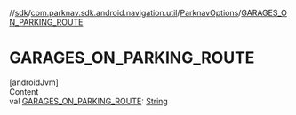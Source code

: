 //[sdk](../../../index.md)/[com.parknav.sdk.android.navigation.util](../index.md)/[ParknavOptions](index.md)/[GARAGES_ON_PARKING_ROUTE](-g-a-r-a-g-e-s_-o-n_-p-a-r-k-i-n-g_-r-o-u-t-e.md)



# GARAGES_ON_PARKING_ROUTE  
[androidJvm]  
Content  
val [GARAGES_ON_PARKING_ROUTE](-g-a-r-a-g-e-s_-o-n_-p-a-r-k-i-n-g_-r-o-u-t-e.md): [String](https://developer.android.com/reference/kotlin/java/lang/String.html)  




